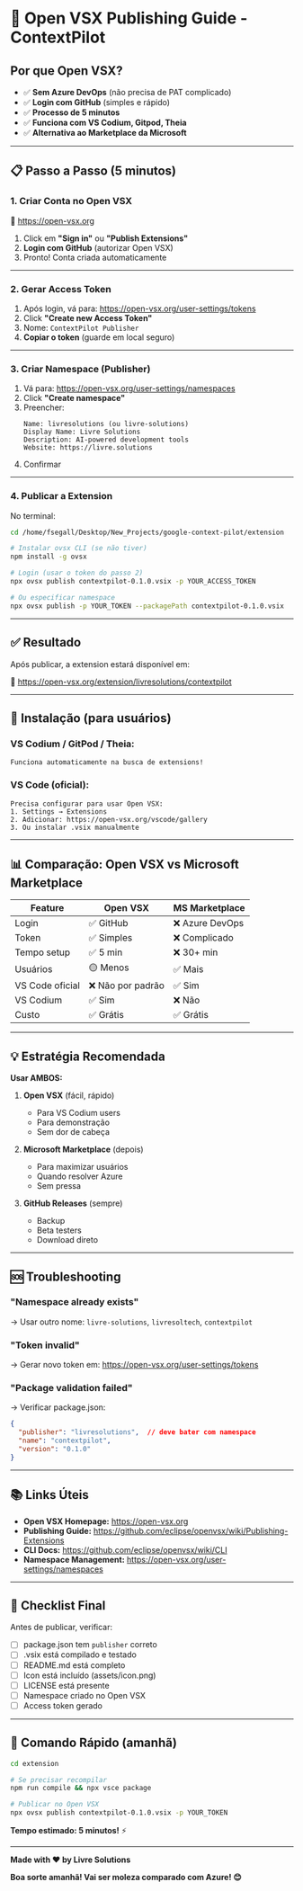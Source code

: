 # 🚀 Open VSX Publishing Guide - ContextPilot

## Por que Open VSX?

- ✅ **Sem Azure DevOps** (não precisa de PAT complicado)
- ✅ **Login com GitHub** (simples e rápido)
- ✅ **Processo de 5 minutos**
- ✅ **Funciona com VS Codium, Gitpod, Theia**
- ✅ **Alternativa ao Marketplace da Microsoft**

---

## 📋 Passo a Passo (5 minutos)

### 1. Criar Conta no Open VSX

🔗 https://open-vsx.org

1. Click em **"Sign in"** ou **"Publish Extensions"**
2. **Login com GitHub** (autorizar Open VSX)
3. Pronto! Conta criada automaticamente

---

### 2. Gerar Access Token

1. Após login, vá para: https://open-vsx.org/user-settings/tokens
2. Click **"Create new Access Token"**
3. Nome: `ContextPilot Publisher`
4. **Copiar o token** (guarde em local seguro)

---

### 3. Criar Namespace (Publisher)

1. Vá para: https://open-vsx.org/user-settings/namespaces
2. Click **"Create namespace"**
3. Preencher:
   ```
   Name: livresolutions (ou livre-solutions)
   Display Name: Livre Solutions
   Description: AI-powered development tools
   Website: https://livre.solutions
   ```
4. Confirmar

---

### 4. Publicar a Extension

No terminal:

```bash
cd /home/fsegall/Desktop/New_Projects/google-context-pilot/extension

# Instalar ovsx CLI (se não tiver)
npm install -g ovsx

# Login (usar o token do passo 2)
npx ovsx publish contextpilot-0.1.0.vsix -p YOUR_ACCESS_TOKEN

# Ou especificar namespace
npx ovsx publish -p YOUR_TOKEN --packagePath contextpilot-0.1.0.vsix
```

---

## ✅ Resultado

Após publicar, a extension estará disponível em:

🔗 https://open-vsx.org/extension/livresolutions/contextpilot

---

## 🎯 Instalação (para usuários)

### VS Codium / GitPod / Theia:
```
Funciona automaticamente na busca de extensions!
```

### VS Code (oficial):
```
Precisa configurar para usar Open VSX:
1. Settings → Extensions
2. Adicionar: https://open-vsx.org/vscode/gallery
3. Ou instalar .vsix manualmente
```

---

## 📊 Comparação: Open VSX vs Microsoft Marketplace

| Feature | Open VSX | MS Marketplace |
|---------|----------|----------------|
| Login | ✅ GitHub | ❌ Azure DevOps |
| Token | ✅ Simples | ❌ Complicado |
| Tempo setup | ✅ 5 min | ❌ 30+ min |
| Usuários | 🟡 Menos | ✅ Mais |
| VS Code oficial | ❌ Não por padrão | ✅ Sim |
| VS Codium | ✅ Sim | ❌ Não |
| Custo | ✅ Grátis | ✅ Grátis |

---

## 💡 Estratégia Recomendada

**Usar AMBOS:**

1. **Open VSX** (fácil, rápido)
   - Para VS Codium users
   - Para demonstração
   - Sem dor de cabeça

2. **Microsoft Marketplace** (depois)
   - Para maximizar usuários
   - Quando resolver Azure
   - Sem pressa

3. **GitHub Releases** (sempre)
   - Backup
   - Beta testers
   - Download direto

---

## 🆘 Troubleshooting

### "Namespace already exists"
→ Usar outro nome: `livre-solutions`, `livresoltech`, `contextpilot`

### "Token invalid"
→ Gerar novo token em: https://open-vsx.org/user-settings/tokens

### "Package validation failed"
→ Verificar package.json:
```json
{
  "publisher": "livresolutions",  // deve bater com namespace
  "name": "contextpilot",
  "version": "0.1.0"
}
```

---

## 📚 Links Úteis

- **Open VSX Homepage:** https://open-vsx.org
- **Publishing Guide:** https://github.com/eclipse/openvsx/wiki/Publishing-Extensions
- **CLI Docs:** https://github.com/eclipse/openvsx/wiki/CLI
- **Namespace Management:** https://open-vsx.org/user-settings/namespaces

---

## 🎉 Checklist Final

Antes de publicar, verificar:

- [ ] package.json tem `publisher` correto
- [ ] .vsix está compilado e testado
- [ ] README.md está completo
- [ ] Icon está incluído (assets/icon.png)
- [ ] LICENSE está presente
- [ ] Namespace criado no Open VSX
- [ ] Access token gerado

---

## 🚀 Comando Rápido (amanhã)

```bash
cd extension

# Se precisar recompilar
npm run compile && npx vsce package

# Publicar no Open VSX
npx ovsx publish contextpilot-0.1.0.vsix -p YOUR_TOKEN
```

**Tempo estimado: 5 minutos!** ⚡

---

**Made with ❤️ by Livre Solutions**

**Boa sorte amanhã! Vai ser moleza comparado com Azure! 😊**

